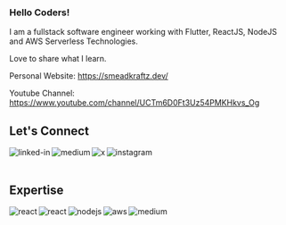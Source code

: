 ### Hello Coders!

I am a fullstack software engineer working with Flutter, ReactJS, NodeJS and AWS Serverless Technologies.

Love to share what I learn.

Personal Website: https://smeadkraftz.dev/

Youtube Channel: https://www.youtube.com/channel/UCTm6D0Ft3Uz54PMKHkvs_Og

## Let's Connect

[<img align="left" alt="linked-in" src="https://img.shields.io/badge/linkedin-%230077B5.svg?&style=for-the-badge&logo=linkedin&logoColor=white" />](https://www.linkedin.com/in/dimaswibowo)

[<img align="left" alt="medium" src="https://img.shields.io/badge/medium-%2312100E.svg?&style=for-the-badge&logo=medium&logoColor=white" />](https://dimaswibowo.medium.com/)

[<img align="left" alt="x" src="https://img.shields.io/badge/@daemswibowo-%23000000.svg?&style=for-the-badge&logo=x&logoColor=white" />](https://x.com/daemswibowo)

[<img align="left" alt="instagram" src="https://img.shields.io/badge/@webowo.dev-%23e1306c.svg?&style=for-the-badge&logo=instagram&logoColor=white" />](https://instagram.com/webowo.dev)

<br>
<br>

## Expertise

<img align="left" alt="react" src="https://img.shields.io/badge/Flutter-%2302569B.svg?style=for-the-badge&logo=Flutter&logoColor=white" />
<img align="left" alt="react" src="https://img.shields.io/badge/react%20-%2320232a.svg?&style=for-the-badge&logo=react&logoColor=%2361DAFB" />
<img align="left" alt="nodejs" src="https://img.shields.io/badge/node.js%20-%2343853D.svg?&style=for-the-badge&logo=node.js&logoColor=white" />
<img align="left" alt="aws" src="https://img.shields.io/badge/Amazon%20AWS-%23232F3E?logo=amazon-aws&logoColor=white&style=for-the-badge" />
<img align="left" alt="medium" src="https://img.shields.io/badge/postgres-%23316192.svg?&style=for-the-badge&logo=postgresql&logoColor=white" />
<br>
<br>
